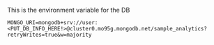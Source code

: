 This is the environment variable for the DB

```
MONGO_URI=mongodb+srv://user:<PUT_DB_INFO_HERE!>@cluster0.mo95g.mongodb.net/sample_analytics?retryWrites=true&w=majority
```
